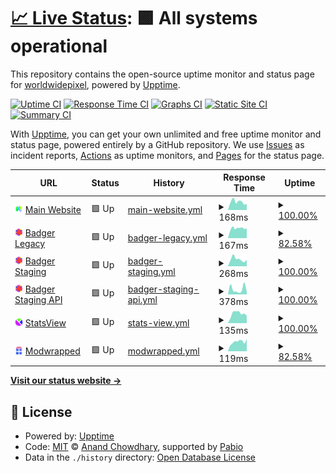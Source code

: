 # [📈 Live Status](https://status.worldwidepixel.ca): <!--live status--> **🟩 All systems operational**

This repository contains the open-source uptime monitor and status page for [worldwidepixel](worldwidepixel.ca), powered by [Upptime](https://github.com/upptime/upptime).

[![Uptime CI](https://github.com/worldwidepixel/status/workflows/Uptime%20CI/badge.svg)](https://github.com/worldwidepixel/status/actions?query=workflow%3A%22Uptime+CI%22)
[![Response Time CI](https://github.com/worldwidepixel/status/workflows/Response%20Time%20CI/badge.svg)](https://github.com/worldwidepixel/status/actions?query=workflow%3A%22Response+Time+CI%22)
[![Graphs CI](https://github.com/worldwidepixel/status/workflows/Graphs%20CI/badge.svg)](https://github.com/worldwidepixel/status/actions?query=workflow%3A%22Graphs+CI%22)
[![Static Site CI](https://github.com/worldwidepixel/status/workflows/Static%20Site%20CI/badge.svg)](https://github.com/worldwidepixel/status/actions?query=workflow%3A%22Static+Site+CI%22)
[![Summary CI](https://github.com/worldwidepixel/status/workflows/Summary%20CI/badge.svg)](https://github.com/worldwidepixel/status/actions?query=workflow%3A%22Summary+CI%22)

With [Upptime](https://upptime.js.org), you can get your own unlimited and free uptime monitor and status page, powered entirely by a GitHub repository. We use [Issues](https://github.com/worldwidepixel/status/issues) as incident reports, [Actions](https://github.com/worldwidepixel/status/actions) as uptime monitors, and [Pages](https://status.worldwidepixel.ca) for the status page.

<!--start: status pages-->
<!-- This summary is generated by Upptime (https://github.com/upptime/upptime) -->
<!-- Do not edit this manually, your changes will be overwritten -->
<!-- prettier-ignore -->
| URL | Status | History | Response Time | Uptime |
| --- | ------ | ------- | ------------- | ------ |
| <img alt="" src="https://raw.githubusercontent.com/worldwidepixel/status/refs/heads/master/assets/website.png" height="13"> [Main Website](https://worldwidepixel.ca) | 🟩 Up | [main-website.yml](https://github.com/worldwidepixel/status/commits/HEAD/history/main-website.yml) | <details><summary><img alt="Response time graph" src="./graphs/main-website/response-time-week.png" height="20"> 168ms</summary><br><a href="https://status.worldwidepixel.ca/history/main-website"><img alt="Response time 194" src="https://img.shields.io/endpoint?url=https%3A%2F%2Fraw.githubusercontent.com%2Fworldwidepixel%2Fstatus%2FHEAD%2Fapi%2Fmain-website%2Fresponse-time.json"></a><br><a href="https://status.worldwidepixel.ca/history/main-website"><img alt="24-hour response time 227" src="https://img.shields.io/endpoint?url=https%3A%2F%2Fraw.githubusercontent.com%2Fworldwidepixel%2Fstatus%2FHEAD%2Fapi%2Fmain-website%2Fresponse-time-day.json"></a><br><a href="https://status.worldwidepixel.ca/history/main-website"><img alt="7-day response time 168" src="https://img.shields.io/endpoint?url=https%3A%2F%2Fraw.githubusercontent.com%2Fworldwidepixel%2Fstatus%2FHEAD%2Fapi%2Fmain-website%2Fresponse-time-week.json"></a><br><a href="https://status.worldwidepixel.ca/history/main-website"><img alt="30-day response time 181" src="https://img.shields.io/endpoint?url=https%3A%2F%2Fraw.githubusercontent.com%2Fworldwidepixel%2Fstatus%2FHEAD%2Fapi%2Fmain-website%2Fresponse-time-month.json"></a><br><a href="https://status.worldwidepixel.ca/history/main-website"><img alt="1-year response time 194" src="https://img.shields.io/endpoint?url=https%3A%2F%2Fraw.githubusercontent.com%2Fworldwidepixel%2Fstatus%2FHEAD%2Fapi%2Fmain-website%2Fresponse-time-year.json"></a></details> | <details><summary><a href="https://status.worldwidepixel.ca/history/main-website">100.00%</a></summary><a href="https://status.worldwidepixel.ca/history/main-website"><img alt="All-time uptime 100.00%" src="https://img.shields.io/endpoint?url=https%3A%2F%2Fraw.githubusercontent.com%2Fworldwidepixel%2Fstatus%2FHEAD%2Fapi%2Fmain-website%2Fuptime.json"></a><br><a href="https://status.worldwidepixel.ca/history/main-website"><img alt="24-hour uptime 100.00%" src="https://img.shields.io/endpoint?url=https%3A%2F%2Fraw.githubusercontent.com%2Fworldwidepixel%2Fstatus%2FHEAD%2Fapi%2Fmain-website%2Fuptime-day.json"></a><br><a href="https://status.worldwidepixel.ca/history/main-website"><img alt="7-day uptime 100.00%" src="https://img.shields.io/endpoint?url=https%3A%2F%2Fraw.githubusercontent.com%2Fworldwidepixel%2Fstatus%2FHEAD%2Fapi%2Fmain-website%2Fuptime-week.json"></a><br><a href="https://status.worldwidepixel.ca/history/main-website"><img alt="30-day uptime 100.00%" src="https://img.shields.io/endpoint?url=https%3A%2F%2Fraw.githubusercontent.com%2Fworldwidepixel%2Fstatus%2FHEAD%2Fapi%2Fmain-website%2Fuptime-month.json"></a><br><a href="https://status.worldwidepixel.ca/history/main-website"><img alt="1-year uptime 100.00%" src="https://img.shields.io/endpoint?url=https%3A%2F%2Fraw.githubusercontent.com%2Fworldwidepixel%2Fstatus%2FHEAD%2Fapi%2Fmain-website%2Fuptime-year.json"></a></details>
| <img alt="" src="https://raw.githubusercontent.com/worldwidepixel/status/refs/heads/master/assets/badger.png" height="13"> [Badger Legacy](https://badger.worldwidepixel.ca) | 🟩 Up | [badger-legacy.yml](https://github.com/worldwidepixel/status/commits/HEAD/history/badger-legacy.yml) | <details><summary><img alt="Response time graph" src="./graphs/badger-legacy/response-time-week.png" height="20"> 167ms</summary><br><a href="https://status.worldwidepixel.ca/history/badger-legacy"><img alt="Response time 121" src="https://img.shields.io/endpoint?url=https%3A%2F%2Fraw.githubusercontent.com%2Fworldwidepixel%2Fstatus%2FHEAD%2Fapi%2Fbadger-legacy%2Fresponse-time.json"></a><br><a href="https://status.worldwidepixel.ca/history/badger-legacy"><img alt="24-hour response time 328" src="https://img.shields.io/endpoint?url=https%3A%2F%2Fraw.githubusercontent.com%2Fworldwidepixel%2Fstatus%2FHEAD%2Fapi%2Fbadger-legacy%2Fresponse-time-day.json"></a><br><a href="https://status.worldwidepixel.ca/history/badger-legacy"><img alt="7-day response time 167" src="https://img.shields.io/endpoint?url=https%3A%2F%2Fraw.githubusercontent.com%2Fworldwidepixel%2Fstatus%2FHEAD%2Fapi%2Fbadger-legacy%2Fresponse-time-week.json"></a><br><a href="https://status.worldwidepixel.ca/history/badger-legacy"><img alt="30-day response time 129" src="https://img.shields.io/endpoint?url=https%3A%2F%2Fraw.githubusercontent.com%2Fworldwidepixel%2Fstatus%2FHEAD%2Fapi%2Fbadger-legacy%2Fresponse-time-month.json"></a><br><a href="https://status.worldwidepixel.ca/history/badger-legacy"><img alt="1-year response time 121" src="https://img.shields.io/endpoint?url=https%3A%2F%2Fraw.githubusercontent.com%2Fworldwidepixel%2Fstatus%2FHEAD%2Fapi%2Fbadger-legacy%2Fresponse-time-year.json"></a></details> | <details><summary><a href="https://status.worldwidepixel.ca/history/badger-legacy">82.58%</a></summary><a href="https://status.worldwidepixel.ca/history/badger-legacy"><img alt="All-time uptime 95.74%" src="https://img.shields.io/endpoint?url=https%3A%2F%2Fraw.githubusercontent.com%2Fworldwidepixel%2Fstatus%2FHEAD%2Fapi%2Fbadger-legacy%2Fuptime.json"></a><br><a href="https://status.worldwidepixel.ca/history/badger-legacy"><img alt="24-hour uptime 100.00%" src="https://img.shields.io/endpoint?url=https%3A%2F%2Fraw.githubusercontent.com%2Fworldwidepixel%2Fstatus%2FHEAD%2Fapi%2Fbadger-legacy%2Fuptime-day.json"></a><br><a href="https://status.worldwidepixel.ca/history/badger-legacy"><img alt="7-day uptime 82.58%" src="https://img.shields.io/endpoint?url=https%3A%2F%2Fraw.githubusercontent.com%2Fworldwidepixel%2Fstatus%2FHEAD%2Fapi%2Fbadger-legacy%2Fuptime-week.json"></a><br><a href="https://status.worldwidepixel.ca/history/badger-legacy"><img alt="30-day uptime 60.45%" src="https://img.shields.io/endpoint?url=https%3A%2F%2Fraw.githubusercontent.com%2Fworldwidepixel%2Fstatus%2FHEAD%2Fapi%2Fbadger-legacy%2Fuptime-month.json"></a><br><a href="https://status.worldwidepixel.ca/history/badger-legacy"><img alt="1-year uptime 95.74%" src="https://img.shields.io/endpoint?url=https%3A%2F%2Fraw.githubusercontent.com%2Fworldwidepixel%2Fstatus%2FHEAD%2Fapi%2Fbadger-legacy%2Fuptime-year.json"></a></details>
| <img alt="" src="https://raw.githubusercontent.com/worldwidepixel/status/refs/heads/master/assets/badger.png" height="13"> [Badger Staging](https://badger-staging.worldwidepixel.ca) | 🟩 Up | [badger-staging.yml](https://github.com/worldwidepixel/status/commits/HEAD/history/badger-staging.yml) | <details><summary><img alt="Response time graph" src="./graphs/badger-staging/response-time-week.png" height="20"> 268ms</summary><br><a href="https://status.worldwidepixel.ca/history/badger-staging"><img alt="Response time 626" src="https://img.shields.io/endpoint?url=https%3A%2F%2Fraw.githubusercontent.com%2Fworldwidepixel%2Fstatus%2FHEAD%2Fapi%2Fbadger-staging%2Fresponse-time.json"></a><br><a href="https://status.worldwidepixel.ca/history/badger-staging"><img alt="24-hour response time 374" src="https://img.shields.io/endpoint?url=https%3A%2F%2Fraw.githubusercontent.com%2Fworldwidepixel%2Fstatus%2FHEAD%2Fapi%2Fbadger-staging%2Fresponse-time-day.json"></a><br><a href="https://status.worldwidepixel.ca/history/badger-staging"><img alt="7-day response time 268" src="https://img.shields.io/endpoint?url=https%3A%2F%2Fraw.githubusercontent.com%2Fworldwidepixel%2Fstatus%2FHEAD%2Fapi%2Fbadger-staging%2Fresponse-time-week.json"></a><br><a href="https://status.worldwidepixel.ca/history/badger-staging"><img alt="30-day response time 265" src="https://img.shields.io/endpoint?url=https%3A%2F%2Fraw.githubusercontent.com%2Fworldwidepixel%2Fstatus%2FHEAD%2Fapi%2Fbadger-staging%2Fresponse-time-month.json"></a><br><a href="https://status.worldwidepixel.ca/history/badger-staging"><img alt="1-year response time 626" src="https://img.shields.io/endpoint?url=https%3A%2F%2Fraw.githubusercontent.com%2Fworldwidepixel%2Fstatus%2FHEAD%2Fapi%2Fbadger-staging%2Fresponse-time-year.json"></a></details> | <details><summary><a href="https://status.worldwidepixel.ca/history/badger-staging">100.00%</a></summary><a href="https://status.worldwidepixel.ca/history/badger-staging"><img alt="All-time uptime 100.00%" src="https://img.shields.io/endpoint?url=https%3A%2F%2Fraw.githubusercontent.com%2Fworldwidepixel%2Fstatus%2FHEAD%2Fapi%2Fbadger-staging%2Fuptime.json"></a><br><a href="https://status.worldwidepixel.ca/history/badger-staging"><img alt="24-hour uptime 100.00%" src="https://img.shields.io/endpoint?url=https%3A%2F%2Fraw.githubusercontent.com%2Fworldwidepixel%2Fstatus%2FHEAD%2Fapi%2Fbadger-staging%2Fuptime-day.json"></a><br><a href="https://status.worldwidepixel.ca/history/badger-staging"><img alt="7-day uptime 100.00%" src="https://img.shields.io/endpoint?url=https%3A%2F%2Fraw.githubusercontent.com%2Fworldwidepixel%2Fstatus%2FHEAD%2Fapi%2Fbadger-staging%2Fuptime-week.json"></a><br><a href="https://status.worldwidepixel.ca/history/badger-staging"><img alt="30-day uptime 100.00%" src="https://img.shields.io/endpoint?url=https%3A%2F%2Fraw.githubusercontent.com%2Fworldwidepixel%2Fstatus%2FHEAD%2Fapi%2Fbadger-staging%2Fuptime-month.json"></a><br><a href="https://status.worldwidepixel.ca/history/badger-staging"><img alt="1-year uptime 100.00%" src="https://img.shields.io/endpoint?url=https%3A%2F%2Fraw.githubusercontent.com%2Fworldwidepixel%2Fstatus%2FHEAD%2Fapi%2Fbadger-staging%2Fuptime-year.json"></a></details>
| <img alt="" src="https://raw.githubusercontent.com/worldwidepixel/status/refs/heads/master/assets/badger.png" height="13"> [Badger Staging API](https://badger-api-staging.worldwidepixel.ca) | 🟩 Up | [badger-staging-api.yml](https://github.com/worldwidepixel/status/commits/HEAD/history/badger-staging-api.yml) | <details><summary><img alt="Response time graph" src="./graphs/badger-staging-api/response-time-week.png" height="20"> 378ms</summary><br><a href="https://status.worldwidepixel.ca/history/badger-staging-api"><img alt="Response time 421" src="https://img.shields.io/endpoint?url=https%3A%2F%2Fraw.githubusercontent.com%2Fworldwidepixel%2Fstatus%2FHEAD%2Fapi%2Fbadger-staging-api%2Fresponse-time.json"></a><br><a href="https://status.worldwidepixel.ca/history/badger-staging-api"><img alt="24-hour response time 959" src="https://img.shields.io/endpoint?url=https%3A%2F%2Fraw.githubusercontent.com%2Fworldwidepixel%2Fstatus%2FHEAD%2Fapi%2Fbadger-staging-api%2Fresponse-time-day.json"></a><br><a href="https://status.worldwidepixel.ca/history/badger-staging-api"><img alt="7-day response time 378" src="https://img.shields.io/endpoint?url=https%3A%2F%2Fraw.githubusercontent.com%2Fworldwidepixel%2Fstatus%2FHEAD%2Fapi%2Fbadger-staging-api%2Fresponse-time-week.json"></a><br><a href="https://status.worldwidepixel.ca/history/badger-staging-api"><img alt="30-day response time 371" src="https://img.shields.io/endpoint?url=https%3A%2F%2Fraw.githubusercontent.com%2Fworldwidepixel%2Fstatus%2FHEAD%2Fapi%2Fbadger-staging-api%2Fresponse-time-month.json"></a><br><a href="https://status.worldwidepixel.ca/history/badger-staging-api"><img alt="1-year response time 421" src="https://img.shields.io/endpoint?url=https%3A%2F%2Fraw.githubusercontent.com%2Fworldwidepixel%2Fstatus%2FHEAD%2Fapi%2Fbadger-staging-api%2Fresponse-time-year.json"></a></details> | <details><summary><a href="https://status.worldwidepixel.ca/history/badger-staging-api">100.00%</a></summary><a href="https://status.worldwidepixel.ca/history/badger-staging-api"><img alt="All-time uptime 99.94%" src="https://img.shields.io/endpoint?url=https%3A%2F%2Fraw.githubusercontent.com%2Fworldwidepixel%2Fstatus%2FHEAD%2Fapi%2Fbadger-staging-api%2Fuptime.json"></a><br><a href="https://status.worldwidepixel.ca/history/badger-staging-api"><img alt="24-hour uptime 100.00%" src="https://img.shields.io/endpoint?url=https%3A%2F%2Fraw.githubusercontent.com%2Fworldwidepixel%2Fstatus%2FHEAD%2Fapi%2Fbadger-staging-api%2Fuptime-day.json"></a><br><a href="https://status.worldwidepixel.ca/history/badger-staging-api"><img alt="7-day uptime 100.00%" src="https://img.shields.io/endpoint?url=https%3A%2F%2Fraw.githubusercontent.com%2Fworldwidepixel%2Fstatus%2FHEAD%2Fapi%2Fbadger-staging-api%2Fuptime-week.json"></a><br><a href="https://status.worldwidepixel.ca/history/badger-staging-api"><img alt="30-day uptime 100.00%" src="https://img.shields.io/endpoint?url=https%3A%2F%2Fraw.githubusercontent.com%2Fworldwidepixel%2Fstatus%2FHEAD%2Fapi%2Fbadger-staging-api%2Fuptime-month.json"></a><br><a href="https://status.worldwidepixel.ca/history/badger-staging-api"><img alt="1-year uptime 99.94%" src="https://img.shields.io/endpoint?url=https%3A%2F%2Fraw.githubusercontent.com%2Fworldwidepixel%2Fstatus%2FHEAD%2Fapi%2Fbadger-staging-api%2Fuptime-year.json"></a></details>
| <img alt="" src="https://raw.githubusercontent.com/worldwidepixel/status/refs/heads/master/assets/statsview.png" height="13"> [StatsView](https://stats.worldwidepixel.ca) | 🟩 Up | [stats-view.yml](https://github.com/worldwidepixel/status/commits/HEAD/history/stats-view.yml) | <details><summary><img alt="Response time graph" src="./graphs/stats-view/response-time-week.png" height="20"> 135ms</summary><br><a href="https://status.worldwidepixel.ca/history/stats-view"><img alt="Response time 113" src="https://img.shields.io/endpoint?url=https%3A%2F%2Fraw.githubusercontent.com%2Fworldwidepixel%2Fstatus%2FHEAD%2Fapi%2Fstats-view%2Fresponse-time.json"></a><br><a href="https://status.worldwidepixel.ca/history/stats-view"><img alt="24-hour response time 176" src="https://img.shields.io/endpoint?url=https%3A%2F%2Fraw.githubusercontent.com%2Fworldwidepixel%2Fstatus%2FHEAD%2Fapi%2Fstats-view%2Fresponse-time-day.json"></a><br><a href="https://status.worldwidepixel.ca/history/stats-view"><img alt="7-day response time 135" src="https://img.shields.io/endpoint?url=https%3A%2F%2Fraw.githubusercontent.com%2Fworldwidepixel%2Fstatus%2FHEAD%2Fapi%2Fstats-view%2Fresponse-time-week.json"></a><br><a href="https://status.worldwidepixel.ca/history/stats-view"><img alt="30-day response time 115" src="https://img.shields.io/endpoint?url=https%3A%2F%2Fraw.githubusercontent.com%2Fworldwidepixel%2Fstatus%2FHEAD%2Fapi%2Fstats-view%2Fresponse-time-month.json"></a><br><a href="https://status.worldwidepixel.ca/history/stats-view"><img alt="1-year response time 113" src="https://img.shields.io/endpoint?url=https%3A%2F%2Fraw.githubusercontent.com%2Fworldwidepixel%2Fstatus%2FHEAD%2Fapi%2Fstats-view%2Fresponse-time-year.json"></a></details> | <details><summary><a href="https://status.worldwidepixel.ca/history/stats-view">100.00%</a></summary><a href="https://status.worldwidepixel.ca/history/stats-view"><img alt="All-time uptime 99.94%" src="https://img.shields.io/endpoint?url=https%3A%2F%2Fraw.githubusercontent.com%2Fworldwidepixel%2Fstatus%2FHEAD%2Fapi%2Fstats-view%2Fuptime.json"></a><br><a href="https://status.worldwidepixel.ca/history/stats-view"><img alt="24-hour uptime 100.00%" src="https://img.shields.io/endpoint?url=https%3A%2F%2Fraw.githubusercontent.com%2Fworldwidepixel%2Fstatus%2FHEAD%2Fapi%2Fstats-view%2Fuptime-day.json"></a><br><a href="https://status.worldwidepixel.ca/history/stats-view"><img alt="7-day uptime 100.00%" src="https://img.shields.io/endpoint?url=https%3A%2F%2Fraw.githubusercontent.com%2Fworldwidepixel%2Fstatus%2FHEAD%2Fapi%2Fstats-view%2Fuptime-week.json"></a><br><a href="https://status.worldwidepixel.ca/history/stats-view"><img alt="30-day uptime 100.00%" src="https://img.shields.io/endpoint?url=https%3A%2F%2Fraw.githubusercontent.com%2Fworldwidepixel%2Fstatus%2FHEAD%2Fapi%2Fstats-view%2Fuptime-month.json"></a><br><a href="https://status.worldwidepixel.ca/history/stats-view"><img alt="1-year uptime 99.94%" src="https://img.shields.io/endpoint?url=https%3A%2F%2Fraw.githubusercontent.com%2Fworldwidepixel%2Fstatus%2FHEAD%2Fapi%2Fstats-view%2Fuptime-year.json"></a></details>
| <img alt="" src="https://raw.githubusercontent.com/worldwidepixel/status/refs/heads/master/assets/modwrapped.png" height="13"> [Modwrapped](https://badger.worldwidepixel.ca) | 🟩 Up | [modwrapped.yml](https://github.com/worldwidepixel/status/commits/HEAD/history/modwrapped.yml) | <details><summary><img alt="Response time graph" src="./graphs/modwrapped/response-time-week.png" height="20"> 119ms</summary><br><a href="https://status.worldwidepixel.ca/history/modwrapped"><img alt="Response time 45" src="https://img.shields.io/endpoint?url=https%3A%2F%2Fraw.githubusercontent.com%2Fworldwidepixel%2Fstatus%2FHEAD%2Fapi%2Fmodwrapped%2Fresponse-time.json"></a><br><a href="https://status.worldwidepixel.ca/history/modwrapped"><img alt="24-hour response time 181" src="https://img.shields.io/endpoint?url=https%3A%2F%2Fraw.githubusercontent.com%2Fworldwidepixel%2Fstatus%2FHEAD%2Fapi%2Fmodwrapped%2Fresponse-time-day.json"></a><br><a href="https://status.worldwidepixel.ca/history/modwrapped"><img alt="7-day response time 119" src="https://img.shields.io/endpoint?url=https%3A%2F%2Fraw.githubusercontent.com%2Fworldwidepixel%2Fstatus%2FHEAD%2Fapi%2Fmodwrapped%2Fresponse-time-week.json"></a><br><a href="https://status.worldwidepixel.ca/history/modwrapped"><img alt="30-day response time 80" src="https://img.shields.io/endpoint?url=https%3A%2F%2Fraw.githubusercontent.com%2Fworldwidepixel%2Fstatus%2FHEAD%2Fapi%2Fmodwrapped%2Fresponse-time-month.json"></a><br><a href="https://status.worldwidepixel.ca/history/modwrapped"><img alt="1-year response time 45" src="https://img.shields.io/endpoint?url=https%3A%2F%2Fraw.githubusercontent.com%2Fworldwidepixel%2Fstatus%2FHEAD%2Fapi%2Fmodwrapped%2Fresponse-time-year.json"></a></details> | <details><summary><a href="https://status.worldwidepixel.ca/history/modwrapped">82.58%</a></summary><a href="https://status.worldwidepixel.ca/history/modwrapped"><img alt="All-time uptime 95.76%" src="https://img.shields.io/endpoint?url=https%3A%2F%2Fraw.githubusercontent.com%2Fworldwidepixel%2Fstatus%2FHEAD%2Fapi%2Fmodwrapped%2Fuptime.json"></a><br><a href="https://status.worldwidepixel.ca/history/modwrapped"><img alt="24-hour uptime 100.00%" src="https://img.shields.io/endpoint?url=https%3A%2F%2Fraw.githubusercontent.com%2Fworldwidepixel%2Fstatus%2FHEAD%2Fapi%2Fmodwrapped%2Fuptime-day.json"></a><br><a href="https://status.worldwidepixel.ca/history/modwrapped"><img alt="7-day uptime 82.58%" src="https://img.shields.io/endpoint?url=https%3A%2F%2Fraw.githubusercontent.com%2Fworldwidepixel%2Fstatus%2FHEAD%2Fapi%2Fmodwrapped%2Fuptime-week.json"></a><br><a href="https://status.worldwidepixel.ca/history/modwrapped"><img alt="30-day uptime 60.45%" src="https://img.shields.io/endpoint?url=https%3A%2F%2Fraw.githubusercontent.com%2Fworldwidepixel%2Fstatus%2FHEAD%2Fapi%2Fmodwrapped%2Fuptime-month.json"></a><br><a href="https://status.worldwidepixel.ca/history/modwrapped"><img alt="1-year uptime 95.76%" src="https://img.shields.io/endpoint?url=https%3A%2F%2Fraw.githubusercontent.com%2Fworldwidepixel%2Fstatus%2FHEAD%2Fapi%2Fmodwrapped%2Fuptime-year.json"></a></details>

<!--end: status pages-->

[**Visit our status website →**](https://status.worldwidepixel.ca)

## 📄 License

- Powered by: [Upptime](https://github.com/upptime/upptime)
- Code: [MIT](./LICENSE) © [Anand Chowdhary](https://anandchowdhary.com), supported by [Pabio](https://pabio.com)
- Data in the `./history` directory: [Open Database License](https://opendatacommons.org/licenses/odbl/1-0/)
